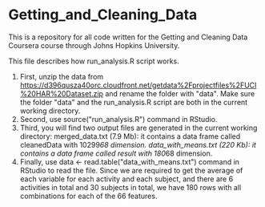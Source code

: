 # Getting_and_Cleaning_Data
This is a repository for all code written for the Getting and Cleaning Data Coursera course through Johns Hopkins University. 

This file describes how run_analysis.R script works.

   1. First, unzip the data from https://d396qusza40orc.cloudfront.net/getdata%2Fprojectfiles%2FUCI%20HAR%20Dataset.zip and rename the folder with "data".
    	Make sure the folder "data" and the run_analysis.R script are both in the current working directory.
   2. Second, use source("run_analysis.R") command in RStudio.
   3. Third, you will find two output files are generated in the current working directory:
        merged_data.txt (7.9 Mb): it contains a data frame called cleanedData with 10299*68 dimension.
        data_with_means.txt (220 Kb): it contains a data frame called result with 180*68 dimension.
   4. Finally, use data <- read.table("data_with_means.txt") command in RStudio to read the file. Since we are required to get the average of each variable for each activity and each subject, and there are 6 activities in total and 30 subjects in total, we have 180 rows with all combinations for each of the 66 features.
